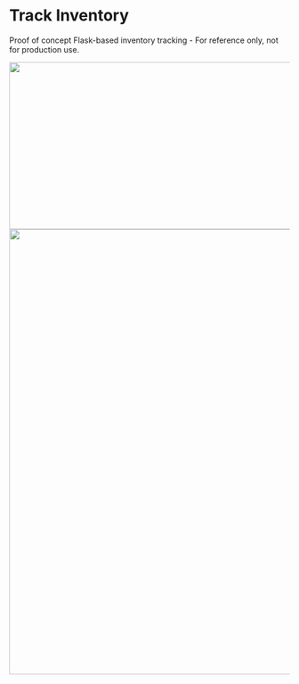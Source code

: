 # Track Inventory
Proof of concept Flask-based inventory tracking - For reference only, not for production use.

<img src="https://i.imgur.com/jjUbMXU.png" width=700 height=300>

<img src="https://i.imgur.com/V0d9tNF.png" width=600 height=800>
